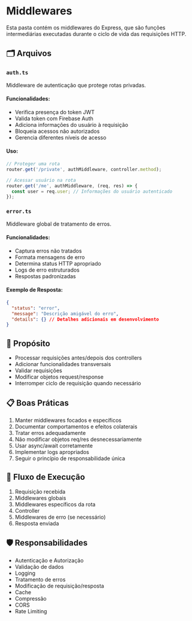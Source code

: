 # Middlewares

Esta pasta contém os middlewares do Express, que são funções intermediárias executadas durante o ciclo de vida das requisições HTTP.

## 🗂 Arquivos

### `auth.ts`

Middleware de autenticação que protege rotas privadas.

#### Funcionalidades:

- Verifica presença do token JWT
- Valida token com Firebase Auth
- Adiciona informações do usuário à requisição
- Bloqueia acessos não autorizados
- Gerencia diferentes níveis de acesso

#### Uso:

```typescript
// Proteger uma rota
router.get('/private', authMiddleware, controller.method);

// Acessar usuário na rota
router.get('/me', authMiddleware, (req, res) => {
  const user = req.user; // Informações do usuário autenticado
});
```

### `error.ts`

Middleware global de tratamento de erros.

#### Funcionalidades:

- Captura erros não tratados
- Formata mensagens de erro
- Determina status HTTP apropriado
- Logs de erro estruturados
- Respostas padronizadas

#### Exemplo de Resposta:

```json
{
  "status": "error",
  "message": "Descrição amigável do erro",
  "details": {} // Detalhes adicionais em desenvolvimento
}
```

## 🔧 Propósito

- Processar requisições antes/depois dos controllers
- Adicionar funcionalidades transversais
- Validar requisições
- Modificar objetos request/response
- Interromper ciclo de requisição quando necessário

## 📋 Boas Práticas

1. Manter middlewares focados e específicos
2. Documentar comportamentos e efeitos colaterais
3. Tratar erros adequadamente
4. Não modificar objetos req/res desnecessariamente
5. Usar async/await corretamente
6. Implementar logs apropriados
7. Seguir o princípio de responsabilidade única

## 🔄 Fluxo de Execução

1. Requisição recebida
2. Middlewares globais
3. Middlewares específicos da rota
4. Controller
5. Middlewares de erro (se necessário)
6. Resposta enviada

## 🛡️ Responsabilidades

- Autenticação e Autorização
- Validação de dados
- Logging
- Tratamento de erros
- Modificação de requisição/resposta
- Cache
- Compressão
- CORS
- Rate Limiting
